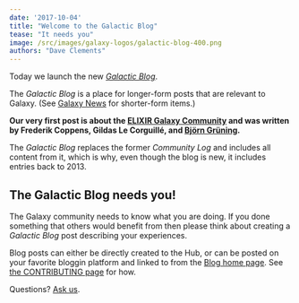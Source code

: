 ```yaml
---
date: '2017-10-04'
title: "Welcome to the Galactic Blog"
tease: "It needs you"
image: /src/images/galaxy-logos/galactic-blog-400.png
authors: "Dave Clements"
---
```


Today we launch the new *[Galactic Blog](/src/blog/index.md)*.

The *Galactic Blog* is a place for longer-form posts that are relevant to Galaxy. (See [Galaxy News](/src/news/index.md) for shorter-form items.)

**Our very first post is about the [ELIXIR Galaxy Community](/src/blog/2017-10-05-elixir-galaxy-community/index.md) and was written by Frederik Coppens, Gildas Le Corguillé, and [Björn Grüning](/src/people/bjoern-gruening/index.md).**

The *Galactic Blog* replaces the former *Community Log* and includes all content from it, which is why, even though the blog is new, it includes entries back to 2013.

## The Galactic Blog needs you!

The Galaxy community needs to know what you are doing.  If you done something that others would benefit from then please think about creating a *Galactic Blog* post describing your experiences.

Blog posts can either be directly created to the Hub, or can be posted on your favorite bloggin platform and linked to from the [Blog home page](/src/blog/index.md).  See [the CONTRIBUTING page](https://github.com/galaxyproject/galaxy-hub/blob/master/CONTRIBUTING.md#blog-metadata) for how.

Questions? [Ask us](mailto:outreach@galaxyproject.org).
